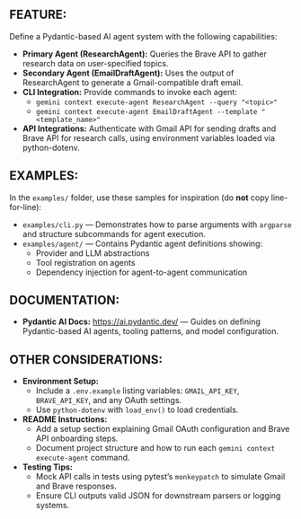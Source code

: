 <!--
  INITIAL_EXAMPLE.md optimized for Gemini CLI:
  - Clear, user-friendly feature description with context
  - References to examples/ folder with guidance on usage
  - Documentation link formatted with summary
  - Detailed other considerations with setup tips
-->

## FEATURE:
Define a Pydantic-based AI agent system with the following capabilities:

- **Primary Agent (ResearchAgent):** Queries the Brave API to gather research data on user-specified topics.
- **Secondary Agent (EmailDraftAgent):** Uses the output of ResearchAgent to generate a Gmail-compatible draft email.
- **CLI Integration:** Provide commands to invoke each agent:
  - `gemini context execute-agent ResearchAgent --query "<topic>"`
  - `gemini context execute-agent EmailDraftAgent --template "<template_name>"`
- **API Integrations:** Authenticate with Gmail API for sending drafts and Brave API for research calls, using environment variables loaded via python-dotenv.

## EXAMPLES:
In the `examples/` folder, use these samples for inspiration (do **not** copy line-for-line):

- `examples/cli.py` — Demonstrates how to parse arguments with `argparse` and structure subcommands for agent execution.
- `examples/agent/` — Contains Pydantic agent definitions showing:
  - Provider and LLM abstractions
  - Tool registration on agents
  - Dependency injection for agent-to-agent communication

## DOCUMENTATION:
- **Pydantic AI Docs:** https://ai.pydantic.dev/ — Guides on defining Pydantic-based AI agents, tooling patterns, and model configuration.

## OTHER CONSIDERATIONS:
- **Environment Setup:**
  - Include a `.env.example` listing variables: `GMAIL_API_KEY`, `BRAVE_API_KEY`, and any OAuth settings.
  - Use `python-dotenv` with `load_env()` to load credentials.
- **README Instructions:**
  - Add a setup section explaining Gmail OAuth configuration and Brave API onboarding steps.
  - Document project structure and how to run each `gemini context execute-agent` command.
- **Testing Tips:**
  - Mock API calls in tests using pytest’s `monkeypatch` to simulate Gmail and Brave responses.
  - Ensure CLI outputs valid JSON for downstream parsers or logging systems.
